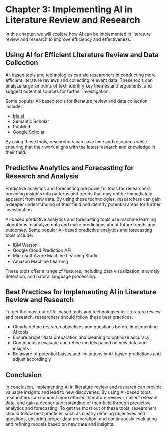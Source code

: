 Chapter 3: Implementing AI in Literature Review and Research
============================================================

In this chapter, we will explore how AI can be implemented in literature review and research to improve efficiency and effectiveness.

Using AI for Efficient Literature Review and Data Collection
------------------------------------------------------------

AI-based tools and technologies can aid researchers in conducting more efficient literature reviews and collecting relevant data. These tools can analyze large amounts of text, identify key themes and arguments, and suggest potential sources for further investigation.

Some popular AI-based tools for literature review and data collection include:

* [Iris.ai](http://Iris.ai)
* Semantic Scholar
* PubMed
* Google Scholar

By using these tools, researchers can save time and resources while ensuring that their work aligns with the latest research and knowledge in their field.

Predictive Analytics and Forecasting for Research and Analysis
--------------------------------------------------------------

Predictive analytics and forecasting are powerful tools for researchers, providing insights into patterns and trends that may not be immediately apparent from raw data. By using these technologies, researchers can gain a deeper understanding of their field and identify potential areas for further investigation.

AI-based predictive analytics and forecasting tools use machine learning algorithms to analyze data and make predictions about future trends and outcomes. Some popular AI-based predictive analytics and forecasting tools include:

* IBM Watson
* Google Cloud Prediction API
* Microsoft Azure Machine Learning Studio
* Amazon Machine Learning

These tools offer a range of features, including data visualization, anomaly detection, and natural language processing.

Best Practices for Implementing AI in Literature Review and Research
--------------------------------------------------------------------

To get the most out of AI-based tools and technologies for literature review and research, researchers should follow these best practices:

* Clearly define research objectives and questions before implementing AI tools
* Ensure proper data preparation and cleaning to optimize accuracy
* Continuously evaluate and refine models based on new data and insights
* Be aware of potential biases and limitations in AI-based predictions and adjust accordingly

Conclusion
----------

In conclusion, implementing AI in literature review and research can provide valuable insights and lead to new discoveries. By using AI-based tools, researchers can conduct more efficient literature reviews, collect relevant data, and gain a deeper understanding of their field through predictive analytics and forecasting. To get the most out of these tools, researchers should follow best practices such as clearly defining objectives and questions, ensuring proper data preparation, and continuously evaluating and refining models based on new data and insights.
